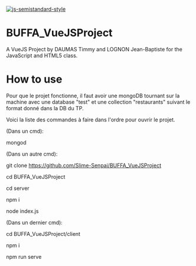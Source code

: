 [![js-semistandard-style](https://img.shields.io/badge/code%20style-semistandard-brightgreen.svg?style=flat-square)](https://github.com/standard/semistandard)
# BUFFA_VueJSProject
A VueJS Project by DAUMAS Timmy and LOGNON Jean-Baptiste for the JavaScript and HTML5 class.


# How to use
Pour que le projet fonctionne, il faut avoir une mongoDB tournant sur la machine avec une database "test" et une collection "restaurants" suivant le format donné dans la DB du TP.

Voici la liste des commandes à faire dans l'ordre pour ouvrir le projet.

(Dans un cmd):

mongod

(Dans un autre cmd):

git clone https://github.com/Slime-Senpai/BUFFA_VueJSProject

cd BUFFA_VueJSProject

cd server

npm i

node index.js

(Dans un dernier cmd):

cd BUFFA_VueJSProject/client

npm i

npm run serve
